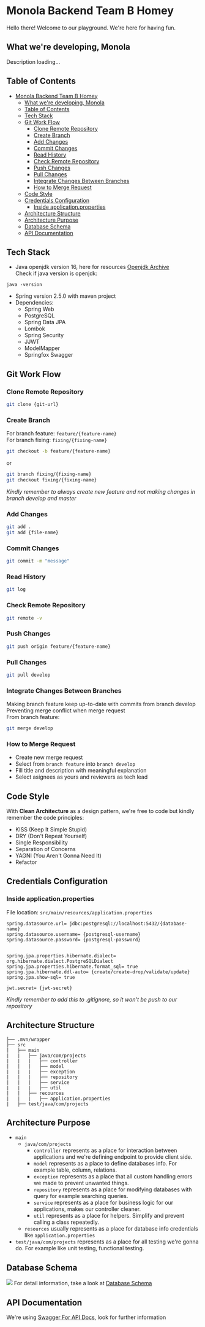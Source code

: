 # Monola Backend Team B Homey
Hello there! Welcome to our playground. We're here for having fun.




## What we're developing, Monola
Description loading...

## Table of Contents
- [Monola Backend Team B Homey](#monola-backend-team-b-homey)
  - [What we're developing, Monola](#what-were-developing-monola)
  - [Table of Contents](#table-of-contents)
  - [Tech Stack](#tech-stack)
  - [Git Work Flow](#git-work-flow)
    - [Clone Remote Repository](#clone-remote-repository)
    - [Create Branch](#create-branch)
    - [Add Changes](#add-changes)
    - [Commit Changes](#commit-changes)
    - [Read History](#read-history)
    - [Check Remote Repository](#check-remote-repository)
    - [Push Changes](#push-changes)
    - [Pull Changes](#pull-changes)
    - [Integrate Changes Between Branches](#integrate-changes-between-branches)
    - [How to Merge Request](#how-to-merge-request)
  - [Code Style](#code-style)
  - [Credentials Configuration](#credentials-configuration)
    - [Inside application.properties](#inside-applicationproperties)
  - [Architecture Structure](#architecture-structure)
  - [Architecture Purpose](#architecture-purpose)
  - [Database Schema](#database-schema)
  - [API Documentation](#api-documentation)





## Tech Stack
- Java openjdk version 16, here for resources [Openjdk Archive](https://jdk.java.net/archive/)<br> Check if java version is openjdk:
```
java -version
```
- Spring version 2.5.0 with maven project
- Dependencies: 
   - Spring Web 
   - PostgreSQL
   - Spring Data JPA
   - Lombok 
   - Spring Security
   - JJWT
   - ModelMapper
   - Springfox Swagger


## Git Work Flow
### Clone Remote Repository
```bash
git clone {git-url}
```
### Create Branch
For branch feature: `feature/{feature-name}`<br>
For branch fixing: `fixing/{fixing-name}`<br>
```bash
git checkout -b feature/{feature-name}
```
or
```bash
git branch fixing/{fixing-name}
git checkout fixing/{fixing-name}
```
*Kindly remember to always create new feature and not making changes in branch develop and master*
### Add Changes
```bash
git add .
git add {file-name}
```
### Commit Changes
```bash
git commit -m "message"
```
### Read History
```bash
git log
```
### Check Remote Repository
```bash
git remote -v
```
### Push Changes
```bash
git push origin feature/{feature-name}
```
### Pull Changes
```bash
git pull develop
```
### Integrate Changes Between Branches
Making branch feature keep up-to-date with commits from branch develop<br>
Preventing merge conflict when merge request<br>
From branch feature:
```bash
git merge develop 
```
### How to Merge Request
- Create new merge request
- Select from `branch feature` into `branch develop`
- Fill title and description with meaningful explanation
- Select asignees as yours and reviewers as tech lead


## Code Style
With **Clean Architecture** as a design pattern, we're free to code but kindly remember the code principles:<br>
- KISS (Keep It Simple Stupid) 
- DRY (Don't Repeat Yourself)
- Single Responsibility
- Separation of Concerns
- YAGNI (You Aren't Gonna Need It)
- Refactor


## Credentials Configuration
### Inside application.properties
File location: `src/main/resources/application.properties`
```properties
spring.datasource.url= jdbc:postgresql://localhost:5432/{database-name}
spring.datasource.username= {postgresql-username} 
spring.datasource.password= {postgresql-password}


spring.jpa.properties.hibernate.dialect= org.hibernate.dialect.PostgreSQLDialect
spring.jpa.properties.hibernate.format_sql= true
spring.jpa.hibernate.ddl-auto= {create/create-drop/validate/update}
spring.jpa.show-sql= true

jwt.secret= {jwt-secret}
```
*Kindly remember to add this to .gitignore, so it won't be push to our repository*


## Architecture Structure
```
├── .mvn/wrapper
├── src
|   ├── main
|   |   ├── java/com/projects
|   |   |   ├── controller
|   |   |   ├── model
|   |   |   ├── exception
|   |   |   ├── repository
|   |   |   ├── service
|   |   |   ├── util
|   |   ├── recources
|   |   |   ├── application.properties
|   ├── test/java/com/projects
```

## Architecture Purpose
- `main`
  - `java/com/projects`
    - `controller` represents as a place for interaction between applications and we're defining endpoint to provide client side.
    -  `model` represents as a place to define databases info. For example table, column, relations.
    -  `exception` represents as a place that all custom handling errors we made to prevent unwanted things.
    -  `repository` represents as a place for modifying databases with query for example searching queries.
    -  `service` represents as a place for business logic for our applications, makes our controller cleaner.
    -  `util` represents as a place for helpers. Simplify and prevent calling a class repeatedly.
  - `resources` usually represents as a place for database info credentials like `application.properties`
- `test/java/com/projects` represents as a place for all testing we're gonna do. For example like unit testing, functional testing.


## Database Schema
![](images/DB%20Banking%20Gamification.png)
For detail information, take a look at [Database Schema](https://dbdiagram.io/d/60a86e29b29a09603d16040e)


## API Documentation
We're using [Swagger For API Docs]({swagger-link}), look for further information



